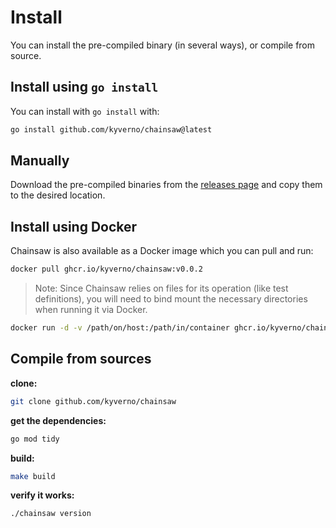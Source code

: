 # Install

You can install the pre-compiled binary (in several ways), or compile from source.

## Install using `go install`

You can install with `go install` with:

```bash
go install github.com/kyverno/chainsaw@latest
```

## Manually

Download the pre-compiled binaries from the [releases page](https://github.com/kyverno/chainsaw/releases) and copy them to the desired location.

## Install using Docker

Chainsaw is also available as a Docker image which you can pull and run:

```bash
docker pull ghcr.io/kyverno/chainsaw:v0.0.2
```

> Note: Since Chainsaw relies on files for its operation (like test definitions), you will need to bind mount the necessary directories when running it via Docker.

```bash
docker run -d -v /path/on/host:/path/in/container ghcr.io/kyverno/chainsaw:v0.0.2 <chainsaw-command>
```

## Compile from sources

**clone:**

```bash
git clone github.com/kyverno/chainsaw
```

**get the dependencies:**

```bash
go mod tidy
```

**build:**

```bash
make build
```

**verify it works:**

```bash
./chainsaw version
```
